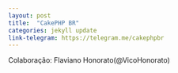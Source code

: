 ```yaml
---
layout: post
title:  "CakePHP BR"
categories: jekyll update
link-telegram: https://telegram.me/cakephpbr
---
```

Colaboração: Flaviano Honorato(@VicoHonorato)
